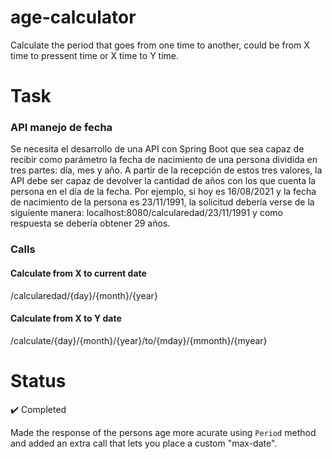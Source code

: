 # age-calculator
Calculate the period that goes from one time to another, could be from X time to pressent time or X time to Y time.

# Task

### API manejo de fecha

Se necesita el desarrollo de una API con Spring Boot que sea capaz de recibir como parámetro la fecha de nacimiento de una persona dividida en tres partes: día, mes y año. A partir de la recepción de estos tres valores, la API debe ser capaz de devolver la cantidad de años con los que cuenta la persona en el día de la fecha. Por ejemplo, si hoy es 16/08/2021 y la fecha de nacimiento de la persona es 23/11/1991, la solicitud debería verse de la siguiente manera: localhost:8080/calcularedad/23/11/1991 y como respuesta se debería obtener 29 años.

### Calls

#### Calculate from X to current date

/calcularedad/{day}/{month}/{year}

#### Calculate from X to Y date

/calculate/{day}/{month}/{year}/to/{mday}/{mmonth}/{myear}

# Status

:heavy_check_mark: Completed

Made the response of the persons age more acurate using `Period` method and added an extra call that lets you place a custom "max-date".

